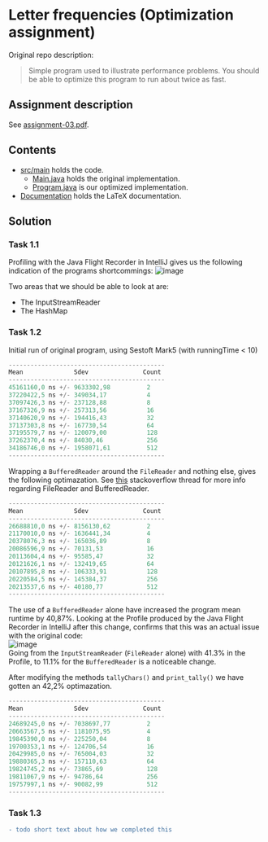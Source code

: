 # Letter frequencies (Optimization assignment)
Original repo description:  
> Simple program used to illustrate performance problems. You should be able to optimize this program to run about twice as fast.

## Assignment description
See [assignment-03.pdf](assignment-03.pdf).

## Contents
- [src/main](src/main) holds the code.
  - [Main.java](src/main/java/Main.java) holds the original implementation.
  - [Program.java](src/main/java/Program.java) is our optimized implementation.
- [Documentation](Documentation) holds the LaTeX documentation.

## Solution

### Task 1.1

Profiling with the Java Flight Recorder in IntelliJ gives us the following indication of the programs shortcommings:
![image](https://user-images.githubusercontent.com/35559774/114553882-66c95580-9c66-11eb-818f-96100b62d707.png)  

Two areas that we should be able to look at are:  
- The InputStreamReader
- The HashMap

### Task 1.2
Initial run of original program, using Sestoft Mark5 (with runningTime < 10)
```Java
-------------------------------------------
Mean              Sdev               Count
-------------------------------------------
45161160,0 ns +/- 9633302,98          2
37220422,5 ns +/- 349034,17           4
37097426,3 ns +/- 237128,88           8
37167326,9 ns +/- 257313,56           16
37140620,9 ns +/- 194416,43           32
37137303,8 ns +/- 167730,54           64
37195579,7 ns +/- 120079,00           128
37262370,4 ns +/- 84030,46            256
34186746,0 ns +/- 1958071,61          512
-------------------------------------------
```
Wrapping a `BufferedReader` around the `FileReader` and nothing else, gives the following optimazation. See [this](https://stackoverflow.com/a/26871923) stackoverflow thread for more info regarding FileReader and BufferedReader.   
```Java
-------------------------------------------
Mean              Sdev               Count
-------------------------------------------
26688810,0 ns +/- 8156130,62          2
21170010,0 ns +/- 1636441,34          4
20378076,3 ns +/- 165036,89           8
20086596,9 ns +/- 70131,53            16
20113604,4 ns +/- 95585,47            32
20121626,1 ns +/- 132419,65           64
20107895,8 ns +/- 106333,91           128
20220584,5 ns +/- 145384,37           256
20213537,6 ns +/- 40180,77            512
-------------------------------------------
```
The use of a `BufferedReader` alone have increased the program mean runtime by 40,87%. Looking at the Profile produced by the Java Flight Recorder in IntelliJ after this change, confirms that this was an actual issue with the original code:  
![image](https://user-images.githubusercontent.com/35559774/114554280-d3445480-9c66-11eb-8d1c-bec0e273a117.png)  
Going from the `InputStreamReader` (`FileReader` alone) with 41.3% in the Profile, to 11.1% for the `BufferedReader` is a noticeable change.  

After modifying the methods `tallyChars()` and `print_tally()` we have gotten an 42,2% optimazation.  
```Java
-------------------------------------------
Mean              Sdev               Count
-------------------------------------------
24689245,0 ns +/- 7038697,77          2
20663567,5 ns +/- 1181075,95          4
19845390,0 ns +/- 225250,04           8
19700353,1 ns +/- 124706,54           16
20429985,0 ns +/- 765004,03           32
19880365,3 ns +/- 157110,63           64
19824745,2 ns +/- 73865,69            128
19811067,9 ns +/- 94786,64            256
19757997,1 ns +/- 90082,99            512
-------------------------------------------
```
### Task 1.3
```diff
- todo short text about how we completed this
```
